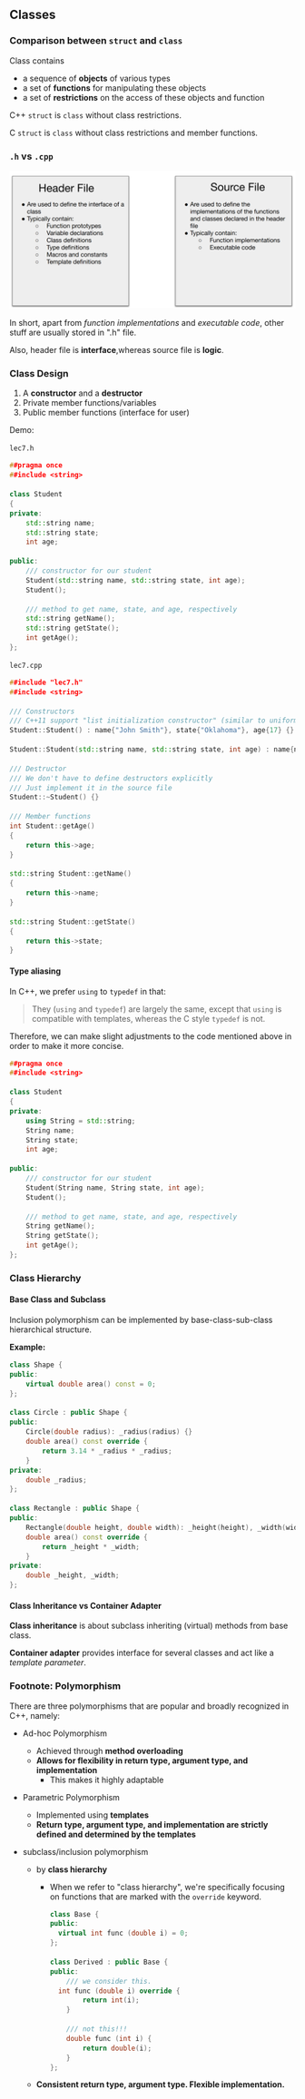 ## Classes

### Comparison between `struct` and `class`

Class contains

- a sequence of **objects** of various types
- a set of **functions** for manipulating these objects
- a set of **restrictions** on the access of these objects and function

C++ `struct` is `class` without class restrictions.

C `struct` is `class` without class restrictions and member functions.

### `.h` vs `.cpp`

<img src="img/cpp-vs-h-file.png" alt="image-20240104175307527" style="zoom: 50%;" />

In short, apart from *function implementations* and *executable code*, other stuff are usually stored in ".h" file.

Also, header file is **interface**,whereas source file is **logic**.

### Class Design

1. A **constructor** and a **destructor**
2. Private member functions/variables
3. Public member functions (interface for user)

Demo:

`lec7.h`

```cpp
##pragma once
##include <string>

class Student
{
private:
    std::string name;
    std::string state;
    int age;

public:
    /// constructor for our student
    Student(std::string name, std::string state, int age);
    Student();

    /// method to get name, state, and age, respectively
    std::string getName();
    std::string getState();
    int getAge();
};
```

`lec7.cpp`

```cpp
##include "lec7.h"
##include <string>

/// Constructors
/// C++11 support "list initialization constructor" (similar to uniform initializaiton, but not the quite)
Student::Student() : name{"John Smith"}, state{"Oklahoma"}, age{17} {}

Student::Student(std::string name, std::string state, int age) : name{name}, state{state}, age{age} {}

/// Destructor
/// We don't have to define destructors explicitly
/// Just implement it in the source file
Student::~Student() {}

/// Member functions
int Student::getAge()
{
    return this->age;
}

std::string Student::getName()
{
    return this->name;
}

std::string Student::getState()
{
    return this->state;
}
```

#### Type aliasing

In C++, we prefer `using` to `typedef` in that:

> They (`using` and `typedef`) are largely the same, except that `using` is compatible with templates, whereas the C style `typedef` is not.

Therefore, we can make slight adjustments to the code mentioned above in order to make it more concise.

```cpp
##pragma once
##include <string>

class Student
{
private:
    using String = std::string;
    String name;
    String state;
    int age;

public:
    /// constructor for our student
    Student(String name, String state, int age);
    Student();

    /// method to get name, state, and age, respectively
    String getName();
    String getState();
    int getAge();
};
```

### Class Hierarchy

#### Base Class and Subclass

Inclusion polymorphism can be implemented by base-class-sub-class hierarchical structure.

**Example:**

```cpp
class Shape {
public:
    virtual double area() const = 0;
};

class Circle : public Shape {
public:
    Circle(double radius): _radius(radius) {}
    double area() const override {
        return 3.14 * _radius * _radius;
    }
private:
    double _radius;
};

class Rectangle : public Shape {
public:
    Rectangle(double height, double width): _height(height), _width(width) {}
    double area() const override {
        return _height * _width;
    }
private:
    double _height, _width;
};
```

#### Class Inheritance vs Container Adapter

**Class inheritance** is about subclass inheriting (virtual) methods from base class.

**Container adapter** provides interface for several classes and act like a *template parameter*.

### Footnote: Polymorphism

There are three polymorphisms that are popular and broadly recognized in C++, namely:

- Ad-hoc Polymorphism

  - Achieved through **method overloading**
  - **Allows for flexibility in return type, argument type, and implementation**
    - This makes it highly adaptable

- Parametric Polymorphism

  - Implemented using **templates**
  - **Return type, argument type, and implementation are strictly defined and determined by the templates**

- subclass/inclusion polymorphism

  - by **class hierarchy**

    - When we refer to "class hierarchy", we're specifically focusing on functions that are marked with the `override` keyword.

      ```cpp
      class Base {
      public:
      	virtual int func (double i) = 0;    
      };
      
      class Derived : public Base {
      public:
          /// we consider this.
      	int func (double i) override {
              return int(i);
          }    
          
          /// not this!!!
          double func (int i) {
              return double(i);
          }    
      };
      ```

  - **Consistent return type, argument type. Flexible implementation.** 

  

